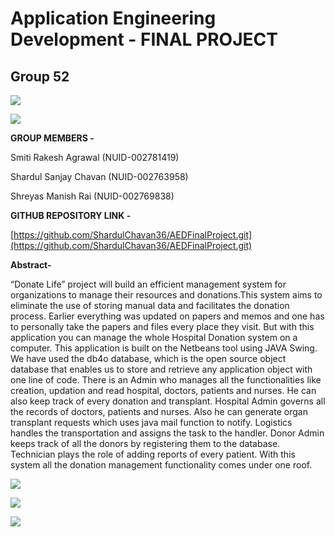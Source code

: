 

#                  Application Engineering Development - FINAL PROJECT

##                                       Group 52


  

![](https://lh5.googleusercontent.com/NmWc9iYLph3Jy_Pz699fZKtXqLxfbZOOFG_bCTiq-6S852OZP5FKkdtJHZNrurjSdBA2xk3fR2o6Qzh5iP2MQkgwynuxs2T3-UGEUbX2EGChpZXWALBoDK1vPCPeuLhb58Q4xgEgxHEx6KofaK17YUPYom1xV37m4QEsCnHYDCyyI7mKMvGtCbA4A43rhg)

  

![](https://lh3.googleusercontent.com/GaKuJe-xhANZaL2IQleoUpsTn6YJUBwYQ3NhIjR6lfrPUmXV6YSHTlYfzBp2mAEp6cV9LIzmMoLdzZpD5FuKrPMtQP8eq2sVwVcrONu3mrYbZGbiXAs1i32jHY4jbkBEv3tMEYw_jPB7nScAMWfdf79cWBccdy5hlXt9JPnbnHciMYuVaLIp5WOKOAFxwg)

  
  

**GROUP MEMBERS -**

Smiti Rakesh Agrawal (NUID-002781419)

Shardul Sanjay Chavan (NUID-002763958)

Shreyas Manish Rai (NUID-002769838)

  
  

**GITHUB REPOSITORY LINK -**

[https://github.com/ShardulChavan36/AEDFinalProject.git](https://github.com/ShardulChavan36/AEDFinalProject.git)

  
  
  
  

**Abstract-**

  

“Donate Life” project will build an efficient management system for organizations to manage their resources and donations.This system aims to eliminate the use of storing manual data and facilitates the donation process. Earlier everything was updated on papers and memos and one has to personally take the papers and files every place they visit. But with this application you can manage the whole Hospital Donation system on a computer. This application is built on the Netbeans tool using JAVA Swing. We have used the db4o database, which is the open source object database that enables us to store and retrieve any application object with one line of code. There is an Admin who manages all the functionalities like creation, updation and read hospital, doctors, patients and nurses. He can also keep track of every donation and transplant. Hospital Admin governs all the records of doctors, patients and nurses. Also he can generate organ transplant requests which uses java mail function to notify. Logistics handles the transportation and assigns the task to the handler. Donor Admin keeps track of all the donors by registering them to the database. Technician plays the role of adding reports of every patient. With this system all the donation management functionality comes under one roof.

  

![](https://lh5.googleusercontent.com/93geP4jWfTBOrCubh83Ekx86JMIPI8U8bLHOwR3al1fhBHJWDWCb9hsgTiL11PHHqL1qnd1zQSgsDrw0O2BvIZ2w6zNaKPv2T437oqseoU0xaA7wVzNLbydU0vdACSRlg3VNP9v3o4YMkJWpfLenR1aWx8FJw_ZhDxkwRxJ4Sd_vWFv_j5KMZafgUHd8Zw)

![](https://lh3.googleusercontent.com/nrhNGSq-wPmOEyx9X1i-J-yXIppaOUxGjwo7VKy6Rm3Tj8iB9ZPhrkmGKq_GE6sP2MmYvlicXsDdazAXJKWUUCELgfQPVLmsP8XKRr1I4B8A2d_ihB9OPP5UCKt_cUT20acTvwBa_t71y7Y3FfzVEpxav9lr4-Bl4_4iNNmdLDmQcXG1R-T9sNjb7FXIJg)

  
  
  
  
  
  

![](https://lh6.googleusercontent.com/KxPjXpN1u-HY66EhvdjEWN53lTJAxN8dWGSgZftJryHmyLJC7qC6V71IAE8mt0Z974OvQx-AuGUlxBMdJnDVhUZQfxbRxB2EItJ-kBl64hA3QWY-n71fnlud98qYjNIqhIhtJi2h6ZccisE10_WTYuYCvyy0aMv1Q4GfQbvrhxflto665drUv4W4VYEHdQ)

  
  
  
  
  
  


